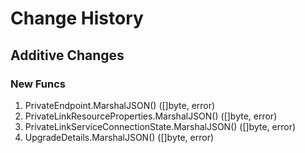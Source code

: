 # Change History

## Additive Changes

### New Funcs

1. PrivateEndpoint.MarshalJSON() ([]byte, error)
1. PrivateLinkResourceProperties.MarshalJSON() ([]byte, error)
1. PrivateLinkServiceConnectionState.MarshalJSON() ([]byte, error)
1. UpgradeDetails.MarshalJSON() ([]byte, error)
